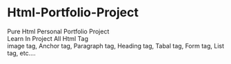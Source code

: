 # Html-Portfolio-Project
Pure Html Personal Portfolio Project <br>
Learn In Project All Html Tag <br>
image tag, Anchor tag, Paragraph tag, Heading tag, Tabal tag, Form tag, List tag, etc....

